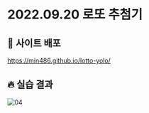 # 2022.09.20 로또 추첨기

## 🚀 사이트 배포

<https://min486.github.io/lotto-yolo/>

## 🔥 실습 결과

![04](../README.assets/04.gif)